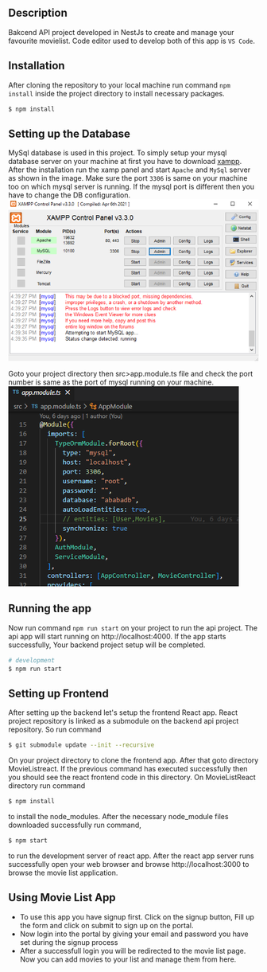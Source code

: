 

## Description

Bakcend API project developed in NestJs to create and manage your favourite movielist. Code editor used to develop both of this app is ```VS Code```.

## Installation

After cloning the repository to your local machine run command ```npm install``` inside the project directory to install necessary packages.
```bash
$ npm install
```
## Setting up the Database
MySql database is used in this project. To simply setup your mysql database server on your machine at first you have to download [xampp](https://www.apachefriends.org/download.html).
After the installation run the xamp panel and start ```Apache``` and ```MySql``` server as shown in the image. Make sure the port ```3306``` is same on your machine 
too on which mysql server is running. If the mysql port is different then you have to change the DB configuration.
![xampp](/xamp.png)

Goto your project directory then src>app.module.ts file and check the port number is same as the port of mysql running on your machine. ![config](/config.png) 

## Running the app
Now run command ```npm run start``` on your project to run the api project. The api app will start running on http://localhost:4000.
If the app starts successfully, Your backend project setup will be completed.

```bash
# development
$ npm run start
```
## Setting up Frontend
After setting up the backend let's setup the frontend React app.
React project repository is linked as a submodule on the backend api project repository.
So run command 
```bash
$ git submodule update --init --recursive
```
On your project directory to clone the frontend app. After that goto directory MovieListreact. If the previous command has executed successfully then you should see the react frontend code in this directory.
On MovieListReact directory run command
```bash
$ npm install
```
to install the node_modules. After the necessary node_module files downloaded successfully run command,
```bash
$ npm start
```
to run the development server of react app.
After the react app server runs successfully open your web browser and browse http://localhost:3000 to browse the movie list application.

## Using Movie List App
* To use this app you have signup first. Click on the signup button, Fill up the form and click on submit to sign up on the portal.
* Now login into the portal by giving your email and password you have set during the signup process
* After a successfull login you will be redirected to the movie list page. Now you can add movies to your list and manage them from here.
